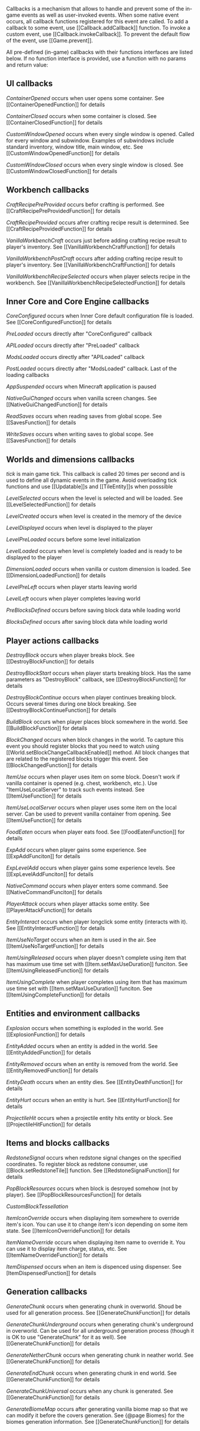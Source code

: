 Callbacks is a mechanism that allows to handle and prevent some of the in-game 
events as well as user-invoked events. When some native event occurs, all callback functions registered for this event are called. To add a callback to some event, use 
[[Callback.addCallback]] function. To invoke a custom event, use 
[[Callback.invokeCallback]]. To prevent the default flow of the event,
use [[Game.prevent]]. 

All pre-defined (in-game) callbacks with their functions interfaces are listed below.
If no function interface is provided, use a function with no params and 
return value:

## UI callbacks

*ContainerOpened* occurs when user opens some container. See 
[[ContainerOpenedFunction]] for details

*ContainerClosed* occurs when some container is closed. See
[[ContainerClosedFunction]] for details

*CustomWindowOpened* occurs when every single window is opened. Called for 
every window and subwindow. Examples of subwindows include standard 
inventory, window title, main window, etc. See [[CustomWindowOpenedFunction]]
for details

*CustomWindowClosed* occurs when every single window is closed. See 
[[CustomWindowClosedFunction]] for details


## Workbench callbacks

*CraftRecipePreProvided* occurs befor crafting is performed. See 
[[CraftRecipePreProvidedFunction]] for details

*CraftRecipeProvided* occurs afrer crafting recipe result is determined. See 
[[CraftRecipeProvidedFunction]] for details

*VanillaWorkbenchCraft* occurs just before adding crafting recipe result to 
player's inventory. See [[VanillaWorkbenchCraftFunction]] for details

*VanillaWorkbenchPostCraft* occurs after adding crafting recipe result to 
player's inventory. See [[VanillaWorkbenchCraftFunction]] for details

*VanillaWorkbenchRecipeSelected* occurs when player selects recipe in the 
workbench. See [[VanillaWorkbenchRecipeSelectedFunction]] for details


## Inner Core and Core Engine callbacks

*CoreConfigured* occurs when Inner Core default configuration file is loaded. 
See [[CoreConfiguredFunction]] for details

*PreLoaded* occurs directly after "CoreConfigured" callback

*APILoaded* occurs directly after "PreLoaded" callback

*ModsLoaded* occurs directly after "APILoaded" callback

*PostLoaded* occurs directly after "ModsLoaded" callback. Last of the loading
callbacks

*AppSuspended* occurs when Minecraft application is paused

*NativeGuiChanged* occurs when vanilla screen changes. See 
[[NativeGuiChangedFunction]] for details

*ReadSaves* occurs when reading saves from global scope. See 
[[SavesFunction]] for details

*WriteSaves* occurs when writing saves to global scope. See 
[[SavesFunction]] for details


## Worlds and dimensions callbacks

*tick* is main game tick. This callback is called 20 times per second and is
used to define all dynamic events in the game. Avoid overloading tick 
functions and use [[Updatable]]s and [[TileEntity]]s when posssible

*LevelSelected* occurs when the level is selected and will be loaded. See 
[[LevelSelectedFunction]] for details

*LevelCreated* occurs when level is created in the memory of the device

*LevelDisplayed* occurs when level is displayed to the player

*LevelPreLoaded* occurs before some level initialization

*LevelLoaded* occurs when level is completely loaded and is ready to be 
displayed to the player

*DimensionLoaded* occurs when vanilla or custom dimension is loaded. See 
[[DimensionLoadedFunction]] for details

*LevelPreLeft* occurs when player starts leaving world
 
*LevelLeft* occurs when player completes leaving world

*PreBlocksDefined* occurs before saving block data while loading world

*BlocksDefined* occurs after saving block data while loading world


## Player actions callbacks

*DestroyBlock* occurs when player breaks block. See [[DestroyBlockFunction]]
for details

*DestroyBlockStart* occurs when player starts breaking block. Has the same 
parameters as "DestroyBlock" callback, see [[DestroyBlockFunction]] for 
details

*DestroyBlockContinue* occurs when player continues breaking block. Occurs 
several times during one block breaking. See [[DestroyBlockContinueFunction]] 
for details

*BuildBlock* occurs when player places block somewhere in the world. See 
[[BuildBlockFunction]] for details

*BlockChanged* occurs when block changes in the world. To capture this event 
you should register blocks that you need to watch using 
[[World.setBlockChangeCallbackEnabled]] method. All block changes that are 
related to the registered blocks trigger this event. See 
[[BlockChangedFunction]] for details

*ItemUse* occurs when player uses item on some block. Doesn't work if vanilla
container is opened (e.g. chest, workbench, etc.). Use "ItemUseLocalServer" 
to track such events instead. See [[ItemUseFunction]] for details

*ItemUseLocalServer* occurs when player uses some item on the local server. 
Can be used to prevent vanilla container from opening. See 
[[ItemUseFunction]] for details

*FoodEaten* occurs when player eats food. See [[FoodEatenFunction]] for 
details

*ExpAdd* occurs when player gains some experience. See [[ExpAddFunciton]]
for details

*ExpLevelAdd* occurs when player gains some experience levels. See 
[[ExpLevelAddFunciton]] for details

*NativeCommand* occurs when player enters some command. See 
[[NativeCommandFunciton]] for details

*PlayerAttack* occurs when player attacks some entity. See 
[[PlayerAttackFunction]] for details

*EntityInteract* occurs when player longclick some entity (interacts with 
it). See [[EntityInteractFunction]] for details

*ItemUseNoTarget* occurs when an item is used in the air. See 
[[ItemUseNoTargetFunction]] for details

*ItemUsingReleased* occurs when player doesn't complete using item that has 
maximum use time set with [[Item.setMaxUseDuration]] funciton. See 
[[ItemUsingReleasedFunction]] for details

*ItemUsingComplete* when player completes using item that has maximum use 
time set with [[Item.setMaxUseDuration]] funciton. See 
[[ItemUsingCompleteFunction]] for details


## Entities and environment callbacks

*Explosion* occurs when something is exploded in the world. See 
[[ExplosionFunction]] for details

*EntityAdded* occurs when an entity is added in the world. See 
[[EntityAddedFunction]] for details

*EntityRemoved* occurs when an entity is removed from the world. See 
[[EntityRemovedFunction]] for details

*EntityDeath* occurs when an entity dies. See [[EntityDeathFunction]] for
details

*EntityHurt* occurs when an entity is hurt. See [[EntityHurtFunction]] for 
details

*ProjectileHit* occurs when a projectile entity hits entity or block. See
[[ProjectileHitFunction]] for details


## Items and blocks callbacks

*RedstoneSignal* occurs when redstone signal changes on the specified 
coordinates. To register block as redstone consumer, use 
[[Block.setRedstoneTile]] function. See [[RedstoneSignalFunction]] for 
details

*PopBlockResources* occurs when block is desroyed somehow (not by player).
See [[PopBlockResourcesFunction]] for details

*CustomBlockTessellation*

*ItemIconOverride* occurs when displaying item somewhere to override item's 
icon. You can use it to change item's icon depending on some item state. See
[[ItemIconOverrideFunction]] for details

*ItemNameOverride* occurs when displaying item name to override it. You can 
use it to display item charge, status, etc. See [[ItemNameOverrideFunction]] 
for details

*ItemDispensed* occurs when an item is dispenced using dispenser. See 
[ItemDispensedFunction]] for details


## Generation callbacks

*GenerateChunk* occurs when generating chunk in overworld. Shoud be
used for all generation process. See [[GenerateChunkFunction]] for details

*GenerateChunkUnderground* occurs when generating chunk's underground in 
overworld. Can be used for all underground generation process (though it is 
OK to use "GenerateChunk" for it as well). See [[GenerateChunkFunction]] for 
details

*GenerateNetherChunk* occurs when generating chunk in neather world. 
See [[GenerateChunkFunction]] for details

*GenerateEndChunk* occurs when generating chunk in end world. See
[[GenerateChunkFunction]] for details

*GenerateChunkUniversal* occurs when any chunk is generated. See 
[[GenerateChunkFunction]] for details

*GenerateBiomeMap* occurs after generating vanilla biome map so that we can modify it before the covers generation. See {@page Biomes} for the 
biomes generation information. See [[GenerateChunkFunction]] for details